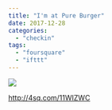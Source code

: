 ```yaml
---
title: "I'm at Pure Burger"
date: 2017-12-28
categories: 
  - "checkin"
tags: 
  - "foursquare"
  - "ifttt"
---
```


![](images/2C56vNP)  
  
http://4sq.com/11WIZWC
